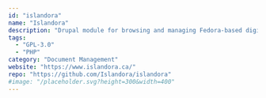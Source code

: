 ```yaml
---
id: "islandora"
name: "Islandora"
description: "Drupal module for browsing and managing Fedora-based digital repositories."
tags:
  - "GPL-3.0"
  - "PHP"
category: "Document Management"
website: "https://www.islandora.ca/"
repo: "https://github.com/Islandora/islandora"
#image: "/placeholder.svg?height=300&width=400"
---
```



